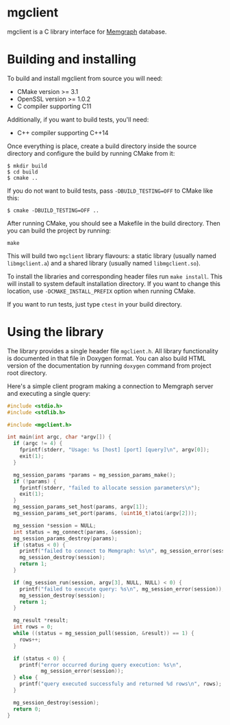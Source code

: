 # mgclient

mgclient is a C library interface for [Memgraph](https://www.memgraph.com)
database.

# Building and installing

To build and install mgclient from source you will need:

   - CMake version >= 3.1
   - OpenSSL version >= 1.0.2
   - C compiler supporting C11

Additionally, if you want to build tests, you'll need:
   - C++ compiler supporting C++14

Once everything is place, create a build directory inside the source directory
and configure the build by running CMake from it:

```
$ mkdir build
$ cd build
$ cmake ..
```

If you do not want to build tests, pass `-DBUILD_TESTING=OFF` to CMake like this:

```
$ cmake -DBUILD_TESTING=OFF ..
```

After running CMake, you should see a Makefile in the build directory. Then you
can build the project by running:

```
make
```

This will build two `mgclient` library flavours: a static library (usually
named `libmgclient.a`) and a shared library (usually named `libmgclient.so`). 

To install the libraries and corresponding header files run `make install`.
This will install to system default installation directory. If you want to
change this location, use `-DCMAKE_INSTALL_PREFIX` option when running CMake.

If you want to run tests, just type `ctest` in your build directory.

# Using the library

The library provides a single header file `mgclient.h`. All library
functionality is documented in that file in Doxygen format. You can also build
HTML version of the documentation by running `doxygen` command from project
root directory.

Here's a simple client program making a connection to Memgraph server and
executing a single query:

```c
#include <stdio.h>
#include <stdlib.h>

#include <mgclient.h>

int main(int argc, char *argv[]) {
  if (argc != 4) {
    fprintf(stderr, "Usage: %s [host] [port] [query]\n", argv[0]);
    exit(1);
  }

  mg_session_params *params = mg_session_params_make();
  if (!params) {
    fprintf(stderr, "failed to allocate session parameters\n");
    exit(1);
  }
  mg_session_params_set_host(params, argv[1]);
  mg_session_params_set_port(params, (uint16_t)atoi(argv[2]));

  mg_session *session = NULL;
  int status = mg_connect(params, &session);
  mg_session_params_destroy(params);
  if (status < 0) {
    printf("failed to connect to Memgraph: %s\n", mg_session_error(session));
    mg_session_destroy(session);
    return 1;
  }

  if (mg_session_run(session, argv[3], NULL, NULL) < 0) {
    printf("failed to execute query: %s\n", mg_session_error(session));
    mg_session_destroy(session);
    return 1;
  }

  mg_result *result;
  int rows = 0;
  while ((status = mg_session_pull(session, &result)) == 1) {
    rows++;
  }

  if (status < 0) {
    printf("error occurred during query execution: %s\n",
           mg_session_error(session));
  } else {
    printf("query executed successfuly and returned %d rows\n", rows);
  }

  mg_session_destroy(session);
  return 0;
}
```
